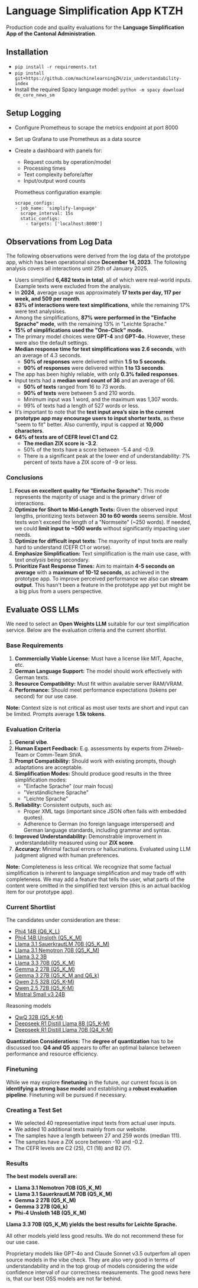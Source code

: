 # Language Simplification App KTZH

Production code and quality evaluations for the **Language Simplification App of the Cantonal Administration**.

## Installation

- `pip install -r requirements.txt`
- `pip install git+https://github.com/machinelearningZH/zix_understandability-index`
- Install the required Spacy language model: `python -m spacy download de_core_news_sm`

## Setup Logging

- Configure Prometheus to scrape the metrics endpoint at port 8000
- Set up Grafana to use Prometheus as a data source
- Create a dashboard with panels for:
  - Request counts by operation/model
  - Processing times
  - Text complexity before/after
  - Input/output word counts

  Prometheus configuration example:

  ```
  scrape_configs:
  - job_name: 'simplify-language'
    scrape_interval: 15s
    static_configs:
      - targets: ['localhost:8000']
  ```

## Observations from Log Data

The following observations were derived from the log data of the prototype app, which has been operational since **December 14, 2023**. The following analysis covers all interactions until 25th of January 2025.

- Users simplified **6,482 texts in total**, all of which were real-world inputs. Example texts were excluded from the analysis.
- In **2024**, average usage was approximately **17 texts per day, 117 per week, and 509 per month**.
- **83% of interactions were text simplifications**, while the remaining 17% were text analysises.
- Among the simplifications, **87% were performed in the "Einfache Sprache" mode**, with the remaining 13% in "Leichte Sprache."
- **15% of simplifications used the "One-Click" mode.**
- The primary model choices were **GPT-4** and **GPT-4o**. However, these were also the default settings.
- **Median response time for text simplifications was 2.6 seconds**, with an average of 4.3 seconds.  
  - **50% of responses** were delivered within **1.5 to 5 seconds**.
  - **90% of responses** were delivered within **1 to 13 seconds**.
- The app has been highly reliable, with only **0.3% failed responses**.
- Input texts had a **median word count of 36** and an average of 66.  
  - **50% of texts** ranged from 16 to 73 words.
  - **90% of texts** were between 5 and 210 words.
  - Minimum input was 1 word, and the maximum was 1,307 words.
  - 99% of texts had a length of 527 words or less.
- It’s important to note that the **text input area’s size in the current prototype app may encourage users to input shorter texts**, as these "seem to fit" better. Also currently, input is capped at **10,000 characters**.
- **64% of texts are of CEFR level C1 and C2**.
  - **The median ZIX score is -3.2**.
  - 50% of the texts have a score between -5.4 and -0.9.
  - There is a significant peak at the lower end of understandability: 7% percent of texts have a ZIX score of -9 or less.

### Conclusions

1. **Focus on excellent quality for "Einfache Sprache":** This mode represents the majority of usage and is the primary driver of interactions.
2. **Optimize for Short to Mid-Length Texts:** Given the observed input lengths, prioritizing texts between **30 to 60 words** seems sensible. Most texts won't exceed the length of a "Normseite" (~250 words). If needed, we could **limit input to ~500 words** without significantly impacting user needs.
3. **Optimize for difficult input texts**: The mayority of input texts are really hard to understand (CEFR C1 or worse).
3. **Emphasize Simplification:** Text simplification is the main use case, with text *analysis* being secondary.
4. **Prioritize Fast Response Times:** Aim to maintain **4-5 seconds on average** with a **maximum of 10-12 seconds**, as achieved in the prototype app. To improve perceived performance we also can **stream output**. This hasn't been a feature in the prototype app yet but might be a big plus from a users perspective.

## Evaluate OSS LLMs

We need to select an **Open Weights LLM** suitable for our text simplification service. Below are the evaluation criteria and the current shortlist.

### Base Requirements

1. **Commercially Viable License:** Must have a license like MIT, Apache, etc.
2. **German Language Support:** The model should work effectively with German texts.
3. **Resource Compatibility:** Must fit within available server RAM/VRAM.
4. **Performance:** Should meet performance expectations (tokens per second) for our use case.

**Note:** Context size is not critical as most user texts are short and input can be limited. Prompts average **1.5k tokens**.

### Evaluation Criteria

1. **General vibe**.
2. **Human Expert Feedback:** E.g. assessments by experts from ZHweb-Team or Comm-Team StVA.
3. **Prompt Compatibility:** Should work with existing prompts, though adaptations are acceptable.
4. **Simplification Modes:** Should produce good results in the three simplification modes:
   - "Einfache Sprache" (our main focus)
   - "Verständlichere Sprache"
   - "Leichte Sprache"
5. **Reliability:** Consistent outputs, such as:
   - Proper XML tags (important since JSON often fails with embedded quotes).
   - Adherence to German (no foreign language interspersed) and German language standards, including grammar and syntax.
6. **Improved Understandability:** Demonstrable improvement in understandability measured using our **ZIX score**.
7. **Accuracy:** Minimal factual errors or hallucinations. Evaluated using LLM judgment aligned with human preferences.

**Note:** Completeness is less critical. We recognize that some factual simplification is inherent to language simplification and may trade off with completeness. We may add a feature that tells the user, what parts of the content were omitted in the simplified text version (this is an actual backlog item for our prototype app).

### Current Shortlist

The candidates under consideration are these:

- [Phi4 14B (Q6_K_L)](https://huggingface.co/bartowski/phi-4-GGUF)
- [Phi4 14B Unsloth (Q5_K_M)](https://huggingface.co/unsloth/phi-4-GGUF)
- [Llama 3.1 SauerkrautLM 70B (Q5_K_M)](https://huggingface.co/mradermacher/Llama-3.1-SauerkrautLM-70b-Instruct-GGUF)
- [Llama 3.1 Nemotron 70B (Q5_K_M)](https://huggingface.co/bartowski/Llama-3.1-Nemotron-70B-Instruct-HF-GGUF)
- [Llama 3.2 3B](https://huggingface.co/bartowski/Llama-3.2-3B-Instruct-GGUF)
- [Llama 3.3 70B (Q5_K_M)](https://huggingface.co/bartowski/Llama-3.3-70B-Instruct-GGUF)
- [Gemma 2 27B (Q5_K_M)](https://huggingface.co/bartowski/gemma-2-27b-it-GGUF)
- [Gemma 3 27B (Q5_K_M and Q6_k)](https://huggingface.co/unsloth/gemma-3-27b-it-GGUF)
- [Qwen 2.5 32B (Q5_K-M)](https://huggingface.co/bartowski/Qwen2.5-32B-Instruct-GGUF)
- [Qwen 2.5 72B (Q5_K-M)](https://huggingface.co/bartowski/EVA-Qwen2.5-72B-v0.2-GGUF)
- [Mistral Small v3 24B](https://huggingface.co/mistralai/Mistral-Small-24B-Instruct-2501)

Reasoning models

- [QwQ 32B (Q5_K-M)](https://huggingface.co/unsloth/QwQ-32B-GGUF)
- [Deepseek R1 Distill Llama 8B (Q5_K-M)](https://huggingface.co/unsloth/DeepSeek-R1-Distill-Llama-8B-GGUF)
- [Deepseek R1 Distill Llama 70B (Q4_K-M)](https://huggingface.co/unsloth/DeepSeek-R1-Distill-Llama-70B-GGUF)

**Quantization Considerations:** The **degree of quantization** has to be discussed too. **Q4 and Q5** appears to offer an optimal balance between performance and resource efficiency.

### Finetuning

While we may explore **finetuning** in the future, our current focus is on **identifying a strong base model** and establishing a **robust evaluation pipeline**. Finetuning will be pursued if necessary.

### Creating a Test Set

- We selected 40 representative input texts from actual user inputs.
- We added 10 additional texts mainly from our website.
- The samples have a length between 27 and 259 words (median 111).
- The samples have a ZIX score between -10 and -0.2.
- The CEFR levels are C2 (25), C1 (18) and B2 (7).

### Results

**The best models overall are:**

- **Llama 3.1 Nemotron 70B (Q5_K_M)**
- **Llama 3.1 SauerkrautLM 70B (Q5_K_M)**
- **Gemma 2 27B (Q5_K_M)**
- **Gemma 3 27B (Q6_k)**
- **Phi-4 Unsloth 14B (Q5_K_M)**

**Llama 3.3 70B (Q5_K_M) yields the best results for Leichte Sprache.**

All other models yield less good results. We do not recommend these for our use case.

Proprietary models like GPT-4o and Claude Sonnet v3.5 outperfom all open source models in the vibe check. They are also very good in terms of understandability and in the top group of models considering the wide confidence interval of our correctness measurements. The good news here is, that our best OSS models are not far behind.
